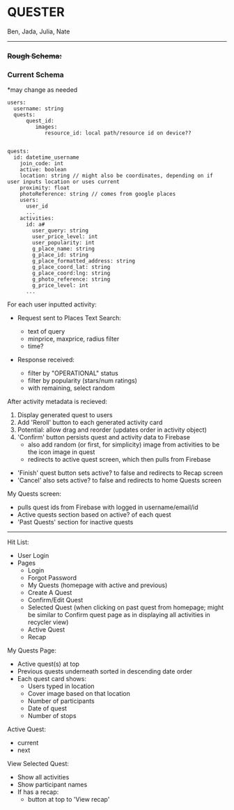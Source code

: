 # QUESTER 

Ben, Jada, Julia, Nate

---

### ~~Rough Schema:~~
### Current Schema
*may change as needed
```
users:
  username: string
  quests:
      quest_id: 
         images: 
            resource_id: local path/resource id on device??
          

quests:
  id: datetime_username
    join_code: int
    active: boolean
    location: string // might also be coordinates, depending on if user inputs location or uses current
    proximity: float
    photoReference: string // comes from google places
    users:
      user_id
      ...
    activities: 
      id: a#
        user_query: string
        user_price_level: int
        user_popularity: int
        g_place_name: string
        g_place_id: string
        g_place_formatted_address: string
        g_place_coord_lat: string
        g_place_coord:lng: string
        g_photo_reference: string
        g_price_level: int 
      ...        

```

For each user inputted activity:

- Request sent to Places Text Search: 
  - text of query
  - minprice, maxprice, radius filter
  - time?

- Response received:
  - filter by "OPERATIONAL" status 
  - filter by popularity (stars/num ratings)
  - with remaining, select random 

After activity metadata is recieved:
1. Display generated quest to users
2. Add 'Reroll' button to each generated activity card
3. Potential: allow drag and reorder (updates order in activity object)
4. 'Confirm' button persists quest and activity data to Firebase 
    - also add random (or first, for simplicity) image from activities to be the icon image in quest
    - redirects to active quest screen, which then pulls from Firebase

- 'Finish' quest button sets active? to false and redirects to Recap screen
- 'Cancel' also sets active? to false and redirects to home Quests screen

My Quests screen:
- pulls quest ids from Firebase with logged in username/email/id
- Active quests section based on active? of each quest
- 'Past Quests' section for inactive quests

---
Hit List:
- User Login
- Pages
  - Login
  - Forgot Password
  - My Quests (homepage with active and previous)
  - Create A Quest
  - Confirm/Edit Quest
  - Selected Quest (when clicking on past quest from homepage; might be similar to Confirm quest page as in displaying all activities in recycler view)
  - Active Quest
  - Recap

My Quests Page:
- Active quest(s) at top
- Previous quests underneath sorted in descending date order
- Each quest card shows:
  - Users typed in location
  - Cover image based on that location
  - Number of participants
  - Date of quest
  - Number of stops

Active Quest:
- current 
- next

View Selected Quest:
- Show all activities
- Show participant names
- If has a recap:
  - button at top to 'View recap'
